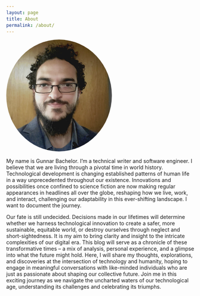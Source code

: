 ```yaml
---
layout: page
title: About
permalink: /about/
---
```


<img src='/assets/profile.jpg' height='300px' style='border-radius:50%;'>

My name is Gunnar Bachelor. I’m a technical writer and software engineer. I believe that we are living through a pivotal time in world history. Technological development is changing established patterns of human life in a way unprecedented throughout our existence. Innovations and possibilities once confined to science fiction are now making regular appearances in headlines all over the globe, reshaping how we live, work, and interact, challenging our adaptability in this ever-shifting landscape. I want to document the journey.

Our fate is still undecided. Decisions made in our lifetimes will determine whether we harness technological innovation to create a safer, more sustainable, equitable world, or destroy ourselves through neglect and short-sightedness. It is my aim to bring clarity and insight to the intricate complexities of our digital era. This blog will serve as a chronicle of these transformative times – a mix of analysis, personal experience, and a glimpse into what the future might hold. Here, I will share my thoughts, explorations, and discoveries at the intersection of technology and humanity, hoping to engage in meaningful conversations with like-minded individuals who are just as passionate about shaping our collective future. Join me in this exciting journey as we navigate the uncharted waters of our technological age, understanding its challenges and celebrating its triumphs.
